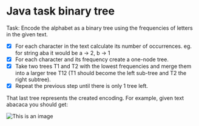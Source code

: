 # Java task binary tree

Task: Encode the alphabet as a binary tree using the frequencies of letters in the given text.

- [x] For each character in the text calculate its number of occurrences.
eg. for string aba it would be a -> 2, b -> 1
- [x] For each character and its frequency create a one-node tree.
- [x] Take two trees T1 and T2 with the lowest frequencies and merge them into a larger tree T12
(T1 should become the left sub-tree and T2 the right subtree).
- [x] Repeat the previous step until there is only 1 tree left.

That last tree represents the created encoding. For example, given text abacaca you should get:

![This is an image](https://myoctocat.com/assets/images/base-octocat.svg)
